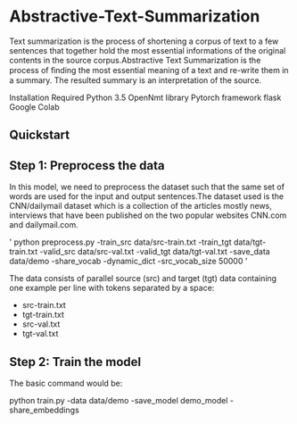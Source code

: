 # Abstractive-Text-Summarization

Text summarization is the process of shortening a corpus of text to a few sentences that together hold the most essential informations of the original contents in the source corpus.Abstractive Text Summarization is the process of ﬁnding the most essential meaning of a text and re-write them in a summary. The resulted summary is an interpretation of the source.

Installation Required
Python 3.5
OpenNmt library
Pytorch framework
flask
Google Colab

## Quickstart

## Step 1: Preprocess the data

In this model, we need to preprocess the dataset such that the same set of words are used for the input and output sentences.The dataset used is the CNN/dailymail dataset which is a collection of the articles mostly news, interviews that have been published on the two popular websites CNN.com and dailymail.com.

' 
python preprocess.py -train_src data/src-train.txt -train_tgt data/tgt-train.txt -valid_src data/src-val.txt 
    -valid_tgt data/tgt-val.txt -save_data data/demo -share_vocab -dynamic_dict -src_vocab_size 50000
'

The data consists of parallel source (src) and target (tgt) data containing one example per line with tokens separated by a space:

- src-train.txt
- tgt-train.txt
- src-val.txt
- tgt-val.txt

## Step 2: Train the model
The basic command would be:

python train.py -data data/demo -save_model demo_model -share_embeddings

